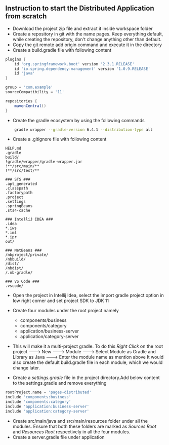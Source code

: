 ## Instruction to start the Distributed Application from scratch
- Download the project zip file and extract it inside workspace folder
- Create a repository in git with the name pages. Keep everything default, while creating the repository, don't change anything other than default.
- Copy the git remote add origin <path> command and execute it in the directory
- Create a build.gradle file with following content

```groovy
plugins {
	id 'org.springframework.boot' version '2.3.1.RELEASE'
	id 'io.spring.dependency-management' version '1.0.9.RELEASE'
	id 'java'
}

group = 'com.example'
sourceCompatibility = '11'

repositories {
	mavenCentral()
}
```
- Create the gradle ecosystem by using the following commands
```sh
    gradle wrapper --gradle-version 6.4.1 --distribution-type all
```
- Create a .gitignore file with following content
```text
HELP.md
.gradle
build/
!gradle/wrapper/gradle-wrapper.jar
!**/src/main/**
!**/src/test/**

### STS ###
.apt_generated
.classpath
.factorypath
.project
.settings
.springBeans
.sts4-cache

### IntelliJ IDEA ###
.idea
*.iws
*.iml
*.ipr
out/

### NetBeans ###
/nbproject/private/
/nbbuild/
/dist/
/nbdist/
/.nb-gradle/

### VS Code ###
.vscode/
```
- Open the project in Intellij Idea, select the import gradle project option in low right corner and set project SDK to JDK 11
- Create four modules under the root project namely
  * components/business
  * components/category
  * application/business-server
  * application/category-server
  
- This will make it a multi-project gradle. To do this *Right Click* on the root project ---> New ---> Module ---> Select Module as Gradle and Library as Java ---> Enter the module name as mention above
  It would also create the default build.gradle file in each module, which we would change later.
- Create a *settings.gradle* file in the project directory.Add below content to the settings.gradle and remove everything
```groovy
rootProject.name = 'pages-distributed'
include 'components:business'
include 'components:category'
include 'application:business-server'
include 'application:category-server'
```
- Create src/main/java and src/main/resources folder under all the modules. Ensure that both these folders are marked as *Sources Root* and *Resources Root* respectively in all the four modules.
- Create a server.gradle file under application